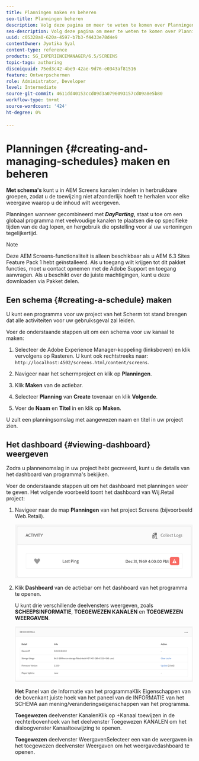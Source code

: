 ```yaml
---
title: Planningen maken en beheren
seo-title: Planningen beheren
description: Volg deze pagina om meer te weten te komen over Planningen, die u kanalen in herbruikbare groepen laat organiseren zodat u niet hun taak individueel voor elke vertoning moet herhalen waarop u uw inhoud wilt tonen.
seo-description: Volg deze pagina om meer te weten te komen over Planningen, die u kanalen in herbruikbare groepen laat organiseren zodat u niet hun taak individueel voor elke vertoning moet herhalen waarop u uw inhoud wilt tonen.
uuid: c05328a0-620a-4597-b7b3-f4433e78d4e9
contentOwner: Jyotika Syal
content-type: reference
products: SG_EXPERIENCEMANAGER/6.5/SCREENS
topic-tags: authoring
discoiquuid: 75ed3c42-4be9-42ae-9d76-e0343af81516
feature: Ontwerpschermen
role: Administrator, Developer
level: Intermediate
source-git-commit: 4611dd40153ccd09d3a0796093157cd09a8e5b80
workflow-type: tm+mt
source-wordcount: '424'
ht-degree: 0%

---
```



# Planningen {#creating-and-managing-schedules} maken en beheren

**Met schema&#39;s** kunt u in AEM Screens kanalen indelen in herbruikbare groepen, zodat u de toewijzing niet afzonderlijk hoeft te herhalen voor elke weergave waarop u de inhoud wilt weergeven.

Planningen wanneer gecombineerd met ***DayParting***, staat u toe om een globaal programma met veelvoudige kanalen te plaatsen die op specifieke tijden van de dag lopen, en hergebruik die opstelling voor al uw vertoningen tegelijkertijd.

>[!NOTE]
>
>Deze AEM Screens-functionaliteit is alleen beschikbaar als u AEM 6.3 Sites Feature Pack 1 hebt geïnstalleerd. Als u toegang wilt krijgen tot dit pakket functies, moet u contact opnemen met de Adobe Support en toegang aanvragen. Als u beschikt over de juiste machtigingen, kunt u deze downloaden via Pakket delen.

## Een schema {#creating-a-schedule} maken

U kunt een programma voor uw project van het Scherm tot stand brengen dat alle activiteiten voor uw gebruiksgeval zal leiden.

Voer de onderstaande stappen uit om een schema voor uw kanaal te maken:

1. Selecteer de Adobe Experience Manager-koppeling (linksboven) en klik vervolgens op Rasteren. U kunt ook rechtstreeks naar: `http://localhost:4502/screens.html/content/screens`.
1. Navigeer naar het schermproject en klik op **Planningen**.
1. Klik **Maken** van de actiebar.
1. Selecteer **Planning** van **Create** tovenaar en klik **Volgende**.

1. Voer de **Naam** en **Titel** in en klik op **Maken**.

U zult een planningsomslag met aangewezen naam en titel in uw project zien.


## Het dashboard {#viewing-dashboard} weergeven

Zodra u plannenomslag in uw project hebt gecreeerd, kunt u de details van het dashboard van programma&#39;s bekijken.

Voer de onderstaande stappen uit om het dashboard met planningen weer te geven. Het volgende voorbeeld toont het dashboard van Wij.Retail project:

1. Navigeer naar de map **Planningen** van het project Screens (bijvoorbeeld Web.Retail).

   ![chlimage_1](assets/chlimage_1.png)

1. Klik **Dashboard** van de actiebar om het dashboard van het programma te openen.

   U kunt drie verschillende deelvensters weergeven, zoals **SCHEEPSINFORMATIE**, **TOEGEWEZEN KANALEN** en **TOEGEWEZEN WEERGAVEN**.

   ![chlimage_1-1](assets/chlimage_1-1.png)

   **Het** Panel van de Informatie van het programmaKlik Eigenschappen van de bovenkant juiste hoek van het paneel van de INFORMATIE van het SCHEMA aan mening/veranderingseigenschappen van het programma.

   **Toegewezen** deelvenster KanalenKlik op +Kanaal toewijzen in de rechterbovenhoek van het deelvenster Toegewezen KANALEN om het dialoogvenster Kanaaltoewijzing te openen.

   **Toegewezen** deelvenster WeergavenSelecteer een van de weergaven in het toegewezen deelvenster Weergaven om het weergavedashboard te openen.

